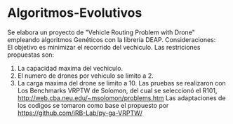 # Algoritmos-Evolutivos
Se elabora un proyecto de "Vehicle Routing Problem with Drone" empleando algoritmos Genéticos con la libreria DEAP. 
Consideraciones:  
El objetivo es minimizar el recorrido del vechiculo. 
Las restriciones propuestas son: 
1. La capacidad maxima del vechiculo.
2. El numero de drones por vehiculo se limito a 2.
3. La carga maxima del drone se limito a 10.
Las pruebas se realizaron con Los Benchmarks VRPTW de Solomon, del cual se seleccionó el R101, http://web.cba.neu.edu/~msolomon/problems.htm
Las adaptaciones de los codigos se tomaron como base el propuesto por https://github.com/iRB-Lab/py-ga-VRPTW/
